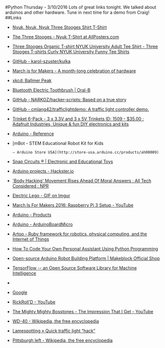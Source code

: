 #Python Thursday - 3/10/2016
Lots of great links tonight. We talked about arduinos and other hardware.  Tune in next time for a demo from Craig!
##Links
* [Nyuk, Nyuk, Nyuk Three Stooges Shirt T-Shirt](http://www.mypartyshirt.com/curly-nyuk-nyuk-nyuk-three-stooges-shirt)
* [The Three Stooges - Nyuk T-Shirt at AllPosters.com](http://www.allposters.com/-sp/The-Three-Stooges-Nyuk-Posters_i12287114_.htm?AID=96280778&ProductTarget=187929583751)
* [Three Stooges Organic T-shirt NYUK University Adult Tee Shirt - Three Stooges T-shirts Curly NYUK University Funny Tee Shirts](http://www.buycoolshirts.com/three-stooges-organic-t-shirt-nyuk-university-tee-shirt.html)
* [GitHub - karol-szuster/kulka](https://github.com/karol-szuster/kulka)
* [March is for Makers - A month-long celebration of hardware](http://marchisformakers.com/)
* [xkcd: Ballmer Peak](https://xkcd.com/323/)
* [Bluetooth Electric Toothbrush | Oral-B](http://oralb.com/en-us/product-collections/bluetooth)
* [GitHub - NARKOZ/hacker-scripts: Based on a true story](https://github.com/NARKOZ/hacker-scripts)
* [GitHub - cmlang42/trafficlightdemo: A traffic light controller demo.](https://github.com/cmlang42/trafficlightdemo)
* [Trinket 6-Pack - 3 x 3.3V and 3 x 5V Trinkets ID: 1509 - $35.00 : Adafruit Industries, Unique & fun DIY electronics and kits](https://www.adafruit.com/products/1509)
* [Arduino - Reference](https://www.arduino.cc/en/Reference/HomePage)
* [mBot - STEM Educational Robot Kit for Kids

    

    

    
      – Arduino Store USA](http://store-usa.arduino.cc/products/ah00009)
* [Snap Circuits ® | Electronic and Educational Toys](http://www.snapcircuits.net/)
* [Arduino projects - Hackster.io](https://www.hackster.io/arduino/projects?page=2&sort=trending)
* ['Body Hacking' Movement Rises Ahead Of Moral Answers : All Tech Considered : NPR](http://www.npr.org/sections/alltechconsidered/2016/03/10/468556420/body-hacking-movement-rises-ahead-of-moral-answers?utm_source=facebook.com&utm_medium=social&utm_campaign=npr&utm_term=nprnews&utm_content=20160310)
* [Electric Lego - GIF on Imgur](http://imgur.com/bPA2GA9)
* [March Is For Makers 2016: Raspberry Pi 3 Setup - YouTube](https://www.youtube.com/watch?v=ib-9OJPCwDI)
* [Arduino - Products](https://www.arduino.cc/en/Main/Products)
* [Arduino - ArduinoBoardMicro](https://www.arduino.cc/en/Main/ArduinoBoardMicro)
* [Artoo - Ruby framework for robotics, physical computing, and the Internet of Things](http://artoo.io/)
* [How To Code Your Own Personal Assistant Using Python Programming](http://fossbytes.com/code-personal-assistant-using-python-programming/#.Vt-X2V0mzNk.twitter)
* [Open-source Arduino Robot Building Platform | Makeblock Official Shop](http://www.makeblock.cc/)
* [TensorFlow -- an Open Source Software Library for Machine Intelligence](https://www.tensorflow.org/)
* [](https://framasphere.org/camo/9dd58c88a61444cec1d71532111e7285f376129b/687474703a2f2f33332e6d656469612e74756d626c722e636f6d2f64383235356533316231666638343939633132303433396130373065393436312f74756d626c725f6d70757769673863567a3171646c6831696f315f3430302e676966)
* [Google](http://www.Google.com/)
* [RickRoll'D - YouTube](https://www.youtube.com/watch?v=oHg5SJYRHA0)
* [The Mighty Mighty Bosstones - The Impression That I Get - YouTube](https://www.youtube.com/watch?v=NIGMUAMevH0)
* [WD-40 - Wikipedia, the free encyclopedia](https://en.wikipedia.org/wiki/WD-40)
* [Lamespotting » Quick traffic light “hack”](http://lamespotting.com/2009/05/04/quick-traffic-light-hack/)
* [Pittsburgh left - Wikipedia, the free encyclopedia](https://en.wikipedia.org/wiki/Pittsburgh_left)
